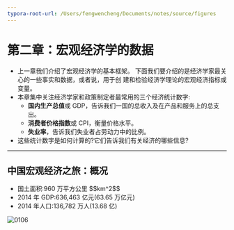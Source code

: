 ```yaml
---
typora-root-url: /Users/fengwencheng/Documents/notes/source/figures
---
```


# 第二章：宏观经济学的数据

-   上一章我们介绍了宏观经济学的基本框架。 下面我们要介绍的是经济学家最关心的一些事实和数据，或者说，用于创 建和检验经济学理论的宏观经济指标或变量。
-   本章集中关注经济学家和政策制定者最常用的三个经济统计数字:
    -   **国内生产总值**或 GDP，告诉我们一国的总收入及在产品和服务上的总支出。
    -   **消费者价格指数**或 CPI，衡量价格水平。
    -   **失业率**，告诉我们失业者占劳动力中的比例。
-   这些统计数字是如何计算的?它们告诉我们有关经济的哪些信息?

------------------------------------------------------------------------

## 中国宏观经济之旅：概况

-   国土面积:960 万平方公里 \$\$km^2\$\$
-   2014 年 GDP:636,463 亿元(63.65 万亿元)
-   2014 年人口:136,782 万人(13.68 亿)


![0106](/0106.jpg)